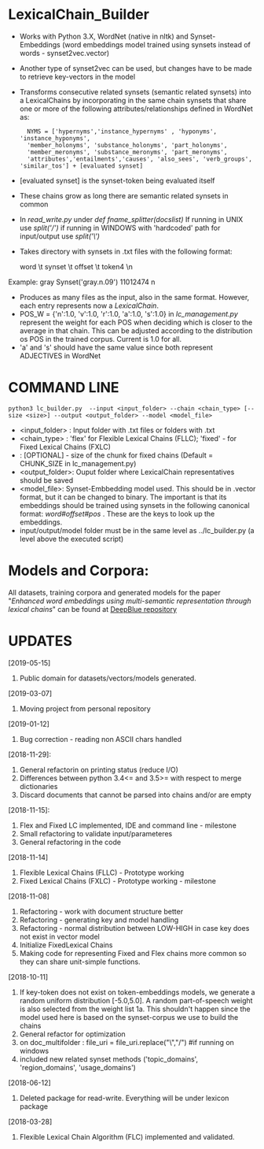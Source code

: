# LexicalChain_Builder
- Works with Python 3.X, WordNet (native in nltk) and Synset-Embeddings (word embeddings model trained using synsets instead of words - synset2vec.vector)
- Another type of synset2vec can be used, but changes have to be made to retrieve key-vectors in the model
- Transforms consecutive related synsets (semantic related synsets) into a LexicalChains by incorporating in the same chain synsets that share one or more of the following attributes/relationships defined in WordNet as:

		NYMS = ['hypernyms','instance_hypernyms' , 'hyponyms', 'instance_hyponyms', 
        'member_holonyms', 'substance_holonyms', 'part_holonyms', 
        'member_meronyms', 'substance_meronyms', 'part_meronyms',
        'attributes','entailments','causes', 'also_sees', 'verb_groups', 'similar_tos'] + [evaluated synset]

- [evaluated synset] is the synset-token being evaluated itself     
- These chains grow as long there are semantic related synsets in common
- In *read_write.py* under *def fname_splitter(docslist)* If running in UNIX use *split('/')* if running in WINDOWS with 'hardcoded' path for input/output use *split('\\')*
- Takes directory with synsets in .txt files with the following format:

	word \t synset \t offset \t token4 \n

Example:
	gray	Synset('gray.n.09')	11012474	n


- Produces as many files as the input, also in the same format. However, each entry represents now a *LexicalChain*.
- POS_W = {'n':1.0, 'v':1.0, 'r':1.0, 'a':1.0, 's':1.0} in *lc_management.py* represent the weight for each POS when deciding which is closer to the average in that chain. This can be adjusted according to the distribution os POS in the trained corpus. Current is 1.0 for all.
 - 'a' and 's' should have the same value since both represent ADJECTIVES in WordNet

COMMAND LINE
=============
	python3 lc_builder.py  --input <input_folder> --chain <chain_type> [--size <size>] --output <output_folder> --model <model_file>
	
- <input_folder> : Input folder with .txt files or folders with .txt
- <chain_type> : 'flex' for Flexible Lexical Chains (FLLC); 'fixed' - for Fixed Lexical Chains (FXLC)
- <size> : [OPTIONAL] - size of the chunk for fixed chains (Default = CHUNK_SIZE in lc_management.py)
- <output_folder>: Ouput folder where LexicalChain representatives should be saved
- <model_file>: Synset-Embbedding model used. This should be in .vector format, but it can be changed to binary. The important is that its embeddings should be trained using synsets in the following canonical format: *word#offset#pos* . These are the keys to look up the embeddings.
- input/output/model folder must be in the same level as ../lc_builder.py (a level above the executed script)

Models and Corpora:
==============
All datasets, training corpora and generated models for the paper "_Enhanced word embeddings using multi-semantic representation through lexical chains_" 
can be found at [DeepBlue repository](https://deepblue.lib.umich.edu/data/concern/data_sets/w9505046h?locale=en)

UPDATES
=======
[2019-05-15]
1. Public domain for datasets/vectors/models generated.

[2019-03-07]
1. Moving project from personal repository

[2019-01-12]
1. Bug correction - reading non ASCII chars handled

[2018-11-29]:
1. General refactorin on printing status (reduce I/O)
2. Differences between python 3.4<= and 3.5>= with respect to merge dictionaries 
3. Discard documents that cannot be parsed into chains and/or are empty

[2018-11-15]:
1. Flex and Fixed LC implemented, IDE and command line - milestone
2. Small refactoring to validate input/parameteres
3. General refactoring in the code

[2018-11-14]
1. Flexible Lexical Chains (FLLC) - Prototype working
2. Fixed Lexical Chains (FXLC) - Prototype working - milestone

[2018-11-08]
1. Refactoring - work with document structure better
2. Refactoring - generating key and model handling
3. Refactoring - normal distribution between LOW-HIGH in case key does not exist in vector model
4. Initialize FixedLexical Chains
5. Making code for representing Fixed and Flex chains more common so they can share unit-simple functions. 

[2018-10-11]
1. If key-token does not exist on token-embeddings models, we generate a random uniform distribution [-5.0,5.0]. A random part-of-speech weight is also selected from the weight list
	1a. This shouldn't happen since the model used here is based on the synset-corpus we use to build the chains
2. General refactor for optimization
3. on doc_multifolder : file_uri = file_uri.replace("\\","/") #if running on windows
4. included new related synset methods ('topic_domains', 'region_domains', 'usage_domains')

[2018-06-12]
1. Deleted package for read-write. Everything will be under lexicon package

[2018-03-28]
1. Flexible Lexical Chain Algorithm  (FLC) implemented and validated.